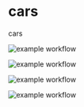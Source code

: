 # cars
cars

![example workflow](https://github.com/dzemic/cars/actions/workflows/pylint.yml/badge.svg)

![example workflow](https://github.com/dzemic/cars/actions/workflows/deploy.yml/badge.svg)

![example workflow](https://github.com/dzemic/cars/actions/workflows/docker-publish.yml/badge.svg)

![example workflow](https://github.com/dzemic/cars/actions/workflows/java_script_flow.yml/badge.svg)
